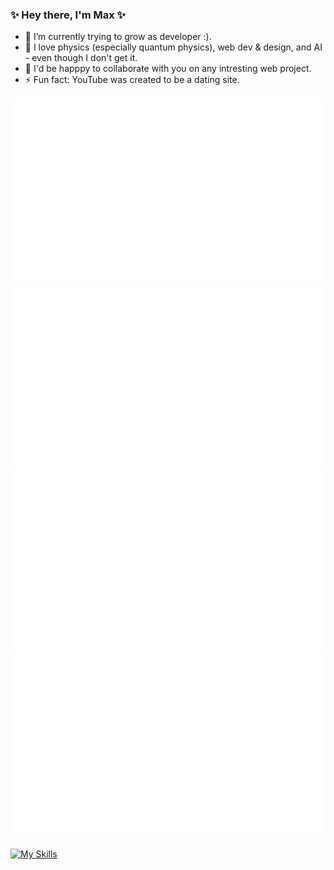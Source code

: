 ### ✨ Hey there, I'm Max ✨

- 🌱 I’m currently trying to grow as developer :).
- 💫 I love physics (especially quantum physics), web dev & design, and AI - even though I don't get it.
- 👯 I'd be happpy to collaborate with you on any intresting web project.
- ⚡ Fun fact: YouTube was created to be a dating site.

![](https://raw.githubusercontent.com/maxoehm/github-stats/master/generated/overview.svg#gh-dark-mode-only)
![](https://raw.githubusercontent.com/maxoehm/github-stats/master/generated/overview.svg#gh-light-mode-only) ![](https://raw.githubusercontent.com/maxoehm/github-stats/master/generated/languages.svg#gh-dark-mode-only)![](https://raw.githubusercontent.com/maxoehm/github-stats/master/generated/languages.svg#gh-light-mode-only)

[![My Skills](https://skillicons.dev/icons?i=idea,java,kotlin,maven,mysql,redis,spring,css,docker,git,github,hibernate,html,js,react)](https://skillicons.dev)
